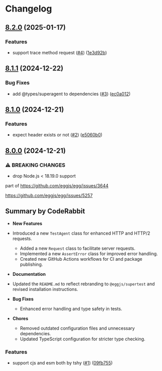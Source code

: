 # Changelog

## [8.2.0](https://github.com/eggjs/supertest/compare/v8.1.1...v8.2.0) (2025-01-17)


### Features

* support trace method request ([#4](https://github.com/eggjs/supertest/issues/4)) ([1e3d92b](https://github.com/eggjs/supertest/commit/1e3d92bc194b2391e4be9bb0a38ed263255e8f46))

## [8.1.1](https://github.com/eggjs/supertest/compare/v8.1.0...v8.1.1) (2024-12-22)


### Bug Fixes

* add @types/superagent to dependencies ([#3](https://github.com/eggjs/supertest/issues/3)) ([ec0a012](https://github.com/eggjs/supertest/commit/ec0a012345f397258ceb6ed72df0887b34ad9566))

## [8.1.0](https://github.com/eggjs/supertest/compare/v8.0.0...v8.1.0) (2024-12-21)


### Features

* expect header exists or not ([#2](https://github.com/eggjs/supertest/issues/2)) ([e5060b0](https://github.com/eggjs/supertest/commit/e5060b05c7d35830f9baa2e59324bf5ce446db27))

## [8.0.0](https://github.com/eggjs/supertest/compare/v7.0.0...v8.0.0) (2024-12-21)


### ⚠ BREAKING CHANGES

* drop Node.js < 18.19.0 support

part of https://github.com/eggjs/egg/issues/3644

https://github.com/eggjs/egg/issues/5257

<!-- This is an auto-generated comment: release notes by coderabbit.ai
-->

## Summary by CodeRabbit

- **New Features**
- Introduced a new `TestAgent` class for enhanced HTTP and HTTP/2
requests.
	- Added a new `Request` class to facilitate server requests.
	- Implemented a new `AssertError` class for improved error handling.
	- Created new GitHub Actions workflows for CI and package publishing.

- **Documentation**
- Updated the `README.md` to reflect rebranding to `@eggjs/supertest`
and revised installation instructions.

- **Bug Fixes**
	- Enhanced error handling and type safety in tests.

- **Chores**
	- Removed outdated configuration files and unnecessary dependencies.
	- Updated TypeScript configuration for stricter type checking.

<!-- end of auto-generated comment: release notes by coderabbit.ai -->

### Features

* support cjs and esm both by tshy ([#1](https://github.com/eggjs/supertest/issues/1)) ([09fb755](https://github.com/eggjs/supertest/commit/09fb7555aecebc2047cd68efafe0f54dc17b6108))
